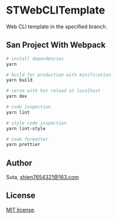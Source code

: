 # STWebCLITemplate

Web CLI template in the specified branch.

## San Project With Webpack

```bash
# install dependencies
yarn

# build for production with minification
yarn build

# serve with hot reload at localhost
yarn dev

# code inspection
yarn lint

# style code inspection
yarn lint-style

# code formatter
yarn prettier
```

## Author

Suta, shien7654321@163.com

## License

[mit]: https://opensource.org/licenses/MIT

[MIT license][mit].
